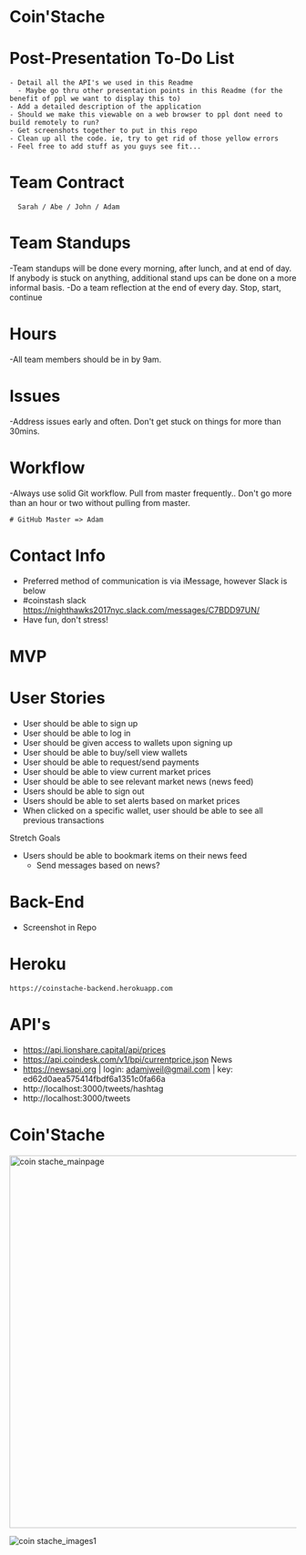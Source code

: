 # Coin'Stache

# Post-Presentation To-Do List
    - Detail all the API's we used in this Readme
      - Maybe go thru other presentation points in this Readme (for the benefit of ppl we want to display this to)
    - Add a detailed description of the application
    - Should we make this viewable on a web browser to ppl dont need to build remotely to run?
    - Get screenshots together to put in this repo
    - Clean up all the code. ie, try to get rid of those yellow errors
    - Feel free to add stuff as you guys see fit...

# Team Contract
      Sarah / Abe / John / Adam

# Team Standups
  -Team standups will be done every morning, after lunch, and at end of day. If anybody is stuck on anything, additional stand ups can be done on a more informal basis.
  -Do a team reflection at the end of every day. Stop, start, continue

# Hours
  -All team members should be in by 9am.

# Issues
  -Address issues early and often. Don't get stuck on things for more than 30mins.

# Workflow
  -Always use solid Git workflow. Pull from master frequently.. Don't go more than an hour or two without pulling from master.

    # GitHub Master => Adam
# Contact Info
 - Preferred method of communication is via iMessage, however Slack is below
  - #coinstash slack
    https://nighthawks2017nyc.slack.com/messages/C7BDD97UN/
 - Have fun, don't stress!

# MVP


# User Stories
  - User should be able to sign up
  - User should be able to log in
  - User should be given access to wallets upon signing up
  - User should be able to buy/sell view wallets
  - User should be able to request/send payments
  - User should be able to view current market prices
  - User should be able to see relevant market news (news feed)
  - Users should be able to sign out
  - Users should be able to set alerts based on market prices
  - When clicked on a specific wallet, user should be able to see all previous transactions

  Stretch Goals
  - Users should be able to bookmark items on their news feed
    - Send messages based on news?

# Back-End
 - Screenshot in Repo

# Heroku
    https://coinstache-backend.herokuapp.com

# API's
  - https://api.lionshare.capital/api/prices
  - https://api.coindesk.com/v1/bpi/currentprice.json
  News
  - https://newsapi.org | login: adamjweil@gmail.com | key: ed62d0aea575414fbdf6a1351c0fa66a
   - http://localhost:3000/tweets/hashtag
   - http://localhost:3000/tweets

# Coin'Stache
<img width="654" alt="coin stache_mainpage" src="https://user-images.githubusercontent.com/25589910/31578436-32568e46-b0ef-11e7-8f58-ab2ed634b7cc.png">

![coin stache_images1](https://user-images.githubusercontent.com/25589910/31578714-0619e110-b0f5-11e7-9433-30530184c16a.png)
